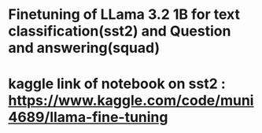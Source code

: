 # Finetuning of LLama 3.2 1B for text classification(sst2) and Question and answering(squad)

# kaggle link of notebook on sst2 : https://www.kaggle.com/code/muni4689/llama-fine-tuning

